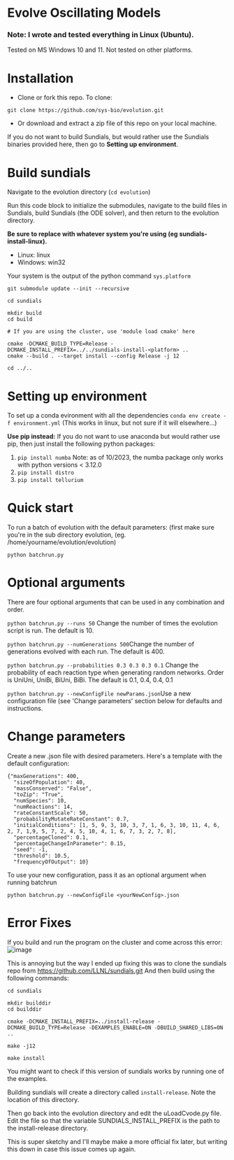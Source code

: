# Evolve Oscillating Models

### Note: I wrote and tested everything in Linux (Ubuntu). 
Tested on MS Windows 10 and 11. Not tested on other platforms.


# Installation
- Clone or fork this repo. To clone: 

```git clone https://github.com/sys-bio/evolution.git```

- Or download and extract a zip file of this repo on your local machine.

If you do not want to build Sundials, but would rather use the Sundials binaries provided here, then go to **Setting up environment**.

# Build sundials 
Navigate to the evolution directory (```cd evolution```)

Run this code block to initialize the submodules, navigate to the build files in Sundials, build Sundials (the ODE solver), and then return to the evolution directory.

<b> Be sure to replace <platform> with whatever system you're using (eg sundials-install-linux). </b>
  * Linux: linux
  * Windows: win32

Your system is the output of the python command ```sys.platform```

```
git submodule update --init --recursive

cd sundials

mkdir build
cd build
 
# If you are using the cluster, use 'module load cmake' here 

cmake -DCMAKE_BUILD_TYPE=Release -DCMAKE_INSTALL_PREFIX=../../sundials-install-<platform> ..
cmake --build . --target install --config Release -j 12

cd ../..
```

# Setting up environment
To set up a conda evironment with all the dependencies
```conda env create -f environment.yml```
(This works in linux, but not sure if it will elsewhere...)

**Use pip instead:** If you do not want to use anaconda but would rather use pip, then just install the following python packages:
1. ```pip install numba``` Note: as of 10/2023, the numba package only works with python versions < 3.12.0 
2. ```pip install distro```
3. ```pip install tellurium```
 
# Quick start
To run a batch of evolution with the default parameters:
(first make sure you're in the sub directory evolution, (eg. /home/yourname/evolution/evolution)
```
python batchrun.py
```
# Optional arguments
There are four optional arguments that can be used in any combination and order. 

```python batchrun.py --runs 50``` Change the number of times the evolution script is run. The default is 10. 

```python batchrun.py --numGenerations 500```Change the number of generations evolved with each run. The default is 400.

```python batchrun.py --probabilities 0.3 0.3 0.3 0.1``` Change the probability of each reaction type when generating random networks. Order is UniUni, UniBi, BiUni, BiBi. The default is 0.1, 0.4, 0.4, 0.1

```python batchrun.py --newConfigFile newParams.json```Use a new configuration file (see 'Change parameters' section below for defaults and instructions.


# Change parameters
Create a new .json file with desired parameters. Here's a template with the default configuration:
```
{"maxGenerations": 400,
  "sizeOfPopulation": 40,
  "massConserved": "False",
  "toZip": "True",
  "numSpecies": 10,
  "numReactions": 14,
  "rateConstantScale": 50,
  "probabilityMutateRateConstant": 0.7,
  "initialConditions": [1, 5, 9, 3, 10, 3, 7, 1, 6, 3, 10, 11, 4, 6, 2, 7, 1,9, 5, 7, 2, 4, 5, 10, 4, 1, 6, 7, 3, 2, 7, 8],
  "percentageCloned": 0.1,
  "percentageChangeInParameter": 0.15,
  "seed": -1,
  "threshold": 10.5,
  "frequencyOfOutput": 10}
  ```
To use your new configuration, pass it as an optional argument when running batchrun
```
python batchrun.py --newConfigFile <yourNewConfig>.json
```
# Error Fixes
 If you build and run the program on the cluster and come across this error:
 ![image](https://user-images.githubusercontent.com/63520222/171741202-c1610d8a-0ba5-4c54-af42-0fec5675debf.png)
 
 This is annoying but the way I ended up fixing this was to clone the sundials repo from https://github.com/LLNL/sundials.git
And then build using the following commands:
 ```
 cd sundials
 
 mkdir builddir
 cd builddir
 
 cmake -DCMAKE_INSTALL_PREFIX=../install-release -DCMAKE_BUILD_TYPE=Release -DEXAMPLES_ENABLE=ON -DBUILD_SHARED_LIBS=ON ..

 make -j12

 make install
```
 You might want to check if this version of sundials works by running one of the examples.
 
 Building sundials will create a directory called ```install-release```. Note the location of this directory. 
 
 Then go back into the evolution directory and edit the uLoadCvode.py file. Edit the file so that the variable SUNDIALS_INSTALL_PREFIX is the path to the install-release directory. 
 
 This is super sketchy and I'll maybe make a more official fix later, but writing this down in case this issue comes up again.
 
